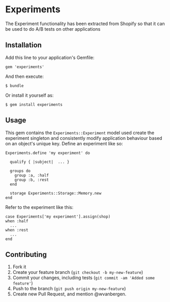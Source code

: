 # Experiments

The Experiment functionality has been extracted from Shopify so that it can be used to do A/B tests on other applications


## Installation

Add this line to your application's Gemfile:

    gem 'experiments'

And then execute:

    $ bundle

Or install it yourself as:

    $ gem install experiments


## Usage

This gem contains the `Experiments::Experiment` model used create the experiment singleton and consistently modify application behaviour based on an object's unique key. Define an experiment like so:

    Experiments.define 'my experiment' do

      qualify { |subject|  ... }

      groups do
        group :a, :half
        group :b, :rest
      end

      storage Experiments::Storage::Memory.new
    end

Refer to the experiment like this:

    case Experiments['my experiment'].assign(shop)
    when :half
      ...
    when :rest
      ...
    end


## Contributing

1. Fork it
2. Create your feature branch (`git checkout -b my-new-feature`)
3. Commit your changes, including tests (`git commit -am 'Added some feature'`)
4. Push to the branch (`git push origin my-new-feature`)
5. Create new Pull Request, and mention @wvanbergen.

